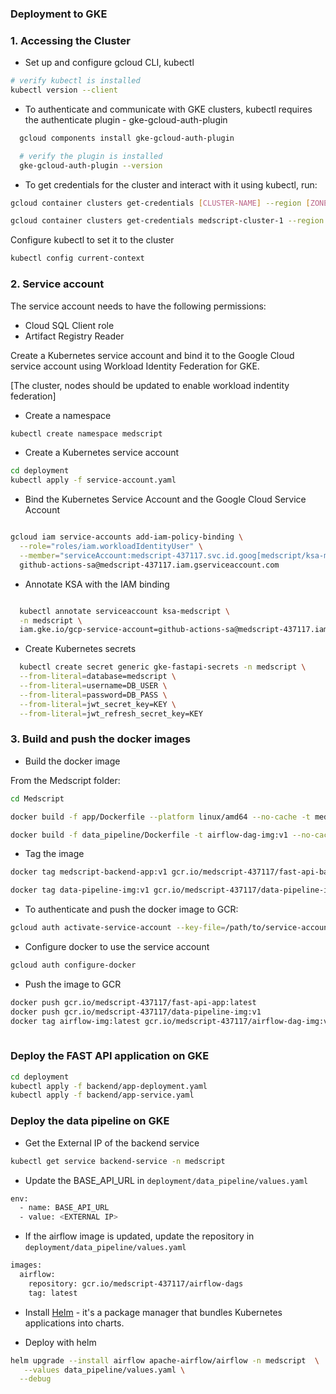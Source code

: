### Deployment to GKE

### 1. Accessing the Cluster

- Set up and configure gcloud CLI, kubectl
```bash
# verify kubectl is installed
kubectl version --client
```

- To authenticate and communicate with GKE clusters, kubectl requires the authenticate plugin - 
gke-gcloud-auth-plugin

```bash
  gcloud components install gke-gcloud-auth-plugin

  # verify the plugin is installed
  gke-gcloud-auth-plugin --version
```

- To get credentials for the cluster and interact with it using kubectl, run: 

```bash
gcloud container clusters get-credentials [CLUSTER-NAME] --region [ZONE]

gcloud container clusters get-credentials medscript-cluster-1 --region us-central1-c
```

Configure kubectl to set it to the cluster

```bash
kubectl config current-context
```


### 2. Service account
The service account needs to have the following permissions:
- Cloud SQL Client role
- Artifact Registry Reader 


Create a Kubernetes service account and bind it to the Google Cloud service account using Workload Identity Federation for GKE.

[The cluster, nodes should be updated to enable workload indentity federation]


- Create a namespace 
```bash
kubectl create namespace medscript
```

- Create a Kubernetes service account

```bash
cd deployment
kubectl apply -f service-account.yaml
```

- Bind the Kubernetes Service Account and the Google Cloud Service Account

```bash

gcloud iam service-accounts add-iam-policy-binding \
  --role="roles/iam.workloadIdentityUser" \
  --member="serviceAccount:medscript-437117.svc.id.goog[medscript/ksa-medscript]" \
  github-actions-sa@medscript-437117.iam.gserviceaccount.com

```

- Annotate KSA with the IAM binding

```bash

  kubectl annotate serviceaccount ksa-medscript \
  -n medscript \
  iam.gke.io/gcp-service-account=github-actions-sa@medscript-437117.iam.gserviceaccount.com

```

- Create Kubernetes secrets

```bash
  kubectl create secret generic gke-fastapi-secrets -n medscript \
  --from-literal=database=medscript \
  --from-literal=username=DB_USER \
  --from-literal=password=DB_PASS \
  --from-literal=jwt_secret_key=KEY \
  --from-literal=jwt_refresh_secret_key=KEY
```


### 3. Build and push the docker images
- Build the docker image 

From the Medscript folder:

```bash
cd Medscript

docker build -f app/Dockerfile --platform linux/amd64 --no-cache -t medscript-backend-app:v1 .

docker build -f data_pipeline/Dockerfile -t airflow-dag-img:v1 --no-cache --platform linux/amd64 .
```


- Tag the image
```bash
docker tag medscript-backend-app:v1 gcr.io/medscript-437117/fast-api-backend:latest

docker tag data-pipeline-img:v1 gcr.io/medscript-437117/data-pipeline-img:v1     

```

 - To authenticate and push the docker image to GCR:
```bash
gcloud auth activate-service-account --key-file=/path/to/service-account-key.json
```

  - Configure docker to use the service account

```bash
gcloud auth configure-docker
```

- Push the image to GCR
```bash
docker push gcr.io/medscript-437117/fast-api-app:latest
docker push gcr.io/medscript-437117/data-pipeline-img:v1 
docker tag airflow-img:latest gcr.io/medscript-437117/airflow-dag-img:v1    
                   
```

### Deploy the FAST API application on GKE

```bash
cd deployment
kubectl apply -f backend/app-deployment.yaml
kubectl apply -f backend/app-service.yaml
```

### Deploy the data pipeline on GKE 

- Get the External IP of the backend service

```bash
kubectl get service backend-service -n medscript
```

- Update the BASE_API_URL in `deployment/data_pipeline/values.yaml`

```bash
env: 
  - name: BASE_API_URL
  - value: <EXTERNAL IP>
```

- If the airflow image is updated, update the repository in `deployment/data_pipeline/values.yaml`

```bash
images:
  airflow:
    repository: gcr.io/medscript-437117/airflow-dags
    tag: latest
```

- Install [Helm](https://helm.sh/docs/intro/install/) - it's a package manager that bundles Kubernetes applications into charts.

- Deploy with helm

```bash
helm upgrade --install airflow apache-airflow/airflow -n medscript  \
   --values data_pipeline/values.yaml \
  --debug
```